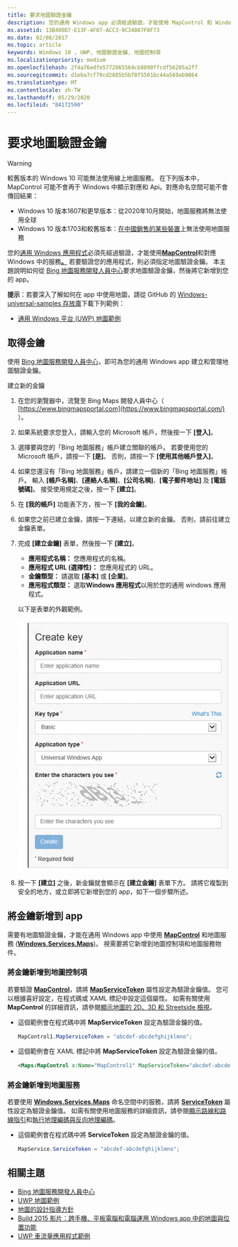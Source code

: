 ```yaml
---
title: 要求地圖驗證金鑰
description: 您的通用 Windows app 必須經過驗證，才能使用 MapControl 和 Windows.Services.Maps 命名空間中的地圖服務。
ms.assetid: 13B400D7-E13F-4F07-ACC3-9C34087F0F73
ms.date: 02/08/2017
ms.topic: article
keywords: Windows 10 , UWP, 地圖驗證金鑰, 地圖控制項
ms.localizationpriority: medium
ms.openlocfilehash: 2f4a76edfe5772665564cb8890ffcdf56205a2f7
ms.sourcegitcommit: d1eba7cf79cd2885b5bf8f5501bc44a569ab9864
ms.translationtype: MT
ms.contentlocale: zh-TW
ms.lasthandoff: 05/29/2020
ms.locfileid: "84172590"
---
```

# <a name="request-a-maps-authentication-key"></a>要求地圖驗證金鑰

> [!WARNING]
> 較舊版本的 Windows 10 可能無法使用線上地圖服務。 在下列版本中，MapControl 可能不會再于 Windows 中顯示對應和 Api。對應命名空間可能不會傳回結果：
> - Windows 10 版本1607和更早版本：從2020年10月開始，地圖服務將無法使用全球
> - Windows 10 版本1703和較舊版本：[在中國銷售的某些裝置](https://docs.microsoft.com/windows-hardware/customize/desktop/unattend/microsoft-windows-mapcontrol-desktop-chinavariantwin10)上無法使用地圖服務

您的[通用 Windows 應用程式](https://docs.microsoft.com/windows/uwp/get-started/universal-application-platform-guide)必須先經過驗證，才能使用[**MapControl**](https://docs.microsoft.com/uwp/api/Windows.UI.Xaml.Controls.Maps.MapControl)和對應 Windows 中的服務[**。**](https://docs.microsoft.com/uwp/api/Windows.Services.Maps) 若要驗證您的應用程式，則必須指定地圖驗證金鑰。 本主題說明如何從 [Bing 地圖服務開發人員中心](https://www.bingmapsportal.com/)要求地圖驗證金鑰，然後將它新增到您的 app。

**提示**：若要深入了解如何在 app 中使用地圖，請從 GitHub 的 [Windows-universal-samples 存放庫](https://github.com/Microsoft/Windows-universal-samples)下載下列範例：

-   [通用 Windows 平台 (UWP) 地圖範例](https://github.com/Microsoft/Windows-universal-samples/tree/master/Samples/MapControl)

## <a name="get-a-key"></a>取得金鑰


使用 [Bing 地圖服務開發人員中心](https://www.bingmapsportal.com/)，即可為您的通用 Windows app 建立和管理地圖驗證金鑰。

建立新的金鑰

1.  在您的瀏覽器中，流覽至 Bing Maps 開發人員中心（ [https://www.bingmapsportal.com](https://www.bingmapsportal.com/) ）。

2.  如果系統要求您登入，請輸入您的 Microsoft 帳戶，然後按一下 **\[登入\]**。

3.  選擇要與您的「Bing 地圖服務」帳戶建立關聯的帳戶。 若要使用您的 Microsoft 帳戶，請按一下 **\[是\]**。 否則，請按一下 **\[使用其他帳戶登入\]**。

4.  如果您還沒有「Bing 地圖服務」帳戶，請建立一個新的「Bing 地圖服務」帳戶。 輸入 **\[帳戶名稱\]**、**\[連絡人名稱\]**、**\[公司名稱\]**、**\[電子郵件地址\]** 及 **\[電話號碼\]**。 接受使用規定之後，按一下 **\[建立\]**。

5.  在 **[我的帳戶]** 功能表下方，按一下 **[我的金鑰]**。

6.  如果您之前已建立金鑰，請按一下連結，以建立新的金鑰。 否則，請前往建立金鑰表單。

7.  完成 **\[建立金鑰\]** 表單，然後按一下 **\[建立\]**。

    -   **應用程式名稱：** 您應用程式的名稱。
    -   **應用程式 URL (選擇性)：** 您應用程式的 URL。
    -   **金鑰類型：** 請選取 **\[基本\]** 或 **\[企業\]**。
    -   **應用程式類型：** 選取**Windows 應用程式**以用於您的通用 windows 應用程式。

    以下是表單的外觀範例。

    ![[建立金鑰] 表單的範例。](images/createkeydialog.png)

8.  按一下 **\[建立\]** 之後，新金鑰就會顯示在 **\[建立金鑰\]** 表單下方。 請將它複製到安全的地方，或立即將它新增到您的 app，如下一個步驟所述。

## <a name="add-the-key-to-your-app"></a>將金鑰新增到 app


需要有地圖驗證金鑰，才能在通用 Windows app 中使用 [**MapControl**](https://docs.microsoft.com/uwp/api/Windows.UI.Xaml.Controls.Maps.MapControl) 和地圖服務 ([**Windows.Services.Maps**](https://docs.microsoft.com/uwp/api/Windows.Services.Maps))。 視需要將它新增到地圖控制項和地圖服務物件。

### <a name="to-add-the-key-to-a-map-control"></a>將金鑰新增到地圖控制項

若要驗證 [**MapControl**](https://docs.microsoft.com/uwp/api/Windows.UI.Xaml.Controls.Maps.MapControl)，請將 [**MapServiceToken**](https://docs.microsoft.com/uwp/api/windows.ui.xaml.controls.maps.mapcontrol.mapservicetoken) 屬性設定為驗證金鑰值。 您可以根據喜好設定，在程式碼或 XAML 標記中設定這個屬性。 如需有關使用 **MapControl** 的詳細資訊，請參閱[顯示地圖的 2D、3D 和 Streetside 檢視](display-maps.md)。

-   這個範例會在程式碼中將 **MapServiceToken** 設定為驗證金鑰的值。

    ```cs
    MapControl1.MapServiceToken = "abcdef-abcdefghijklmno";
    ```

-   這個範例會在 XAML 標記中將 **MapServiceToken** 設定為驗證金鑰的值。

    ```xml
    <Maps:MapControl x:Name="MapControl1" MapServiceToken="abcdef-abcdefghijklmno"/>
    ```

### <a name="to-add-the-key-to-map-services"></a>將金鑰新增到地圖服務

若要使用 [**Windows.Services.Maps**](https://docs.microsoft.com/uwp/api/Windows.Services.Maps) 命名空間中的服務，請將 [**ServiceToken**](https://docs.microsoft.com/uwp/api/windows.services.maps.mapservice.servicetoken) 屬性設定為驗證金鑰值。 如需有關使用地圖服務的詳細資訊，請參閱[顯示路線和路線指引](routes-and-directions.md)和[執行地理編碼與反向地理編碼](geocoding.md)。

-   這個範例會在程式碼中將 **ServiceToken** 設定為驗證金鑰的值。

    ```cs
    MapService.ServiceToken = "abcdef-abcdefghijklmno";
    ```

## <a name="related-topics"></a>相關主題

* [Bing 地圖服務開發人員中心](https://www.bingmapsportal.com/)
* [UWP 地圖範例](https://github.com/Microsoft/Windows-universal-samples/tree/master/Samples/MapControl)
* [地圖的設計指導方針](https://docs.microsoft.com/windows/uwp/maps-and-location/controls-map)
* [Build 2015 影片：跨手機、平板電腦和電腦運用 Windows app 中的地圖與位置功能](https://channel9.msdn.com/Events/Build/2015/2-757)
* [UWP 車流量應用程式範例](https://github.com/Microsoft/Windows-appsample-trafficapp)
